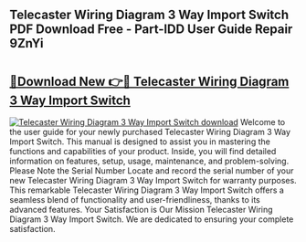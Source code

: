 ## Telecaster Wiring Diagram 3 Way Import Switch PDF Download Free - Part-lDD User Guide Repair 9ZnYi

# <h2><a href="http://dfoxi0.blite.top/?on=Telecaster+Wiring+Diagram+3+Way+Import+Switch">🔗Download New 👉🔴 Telecaster Wiring Diagram 3 Way Import Switch</a></h2>

[![Telecaster Wiring Diagram 3 Way Import Switch download](https://i.imgur.com/lujVjoI.png)](http://dfoxi0.blite.top/?on=Telecaster+Wiring+Diagram+3+Way+Import+Switch)
Welcome to the user guide for your newly purchased Telecaster Wiring Diagram 3 Way Import Switch. This manual is designed to assist you in mastering the functions and capabilities of your product. Inside, you will find detailed information on features, setup, usage, maintenance, and problem-solving. Please Note the Serial Number Locate and record the serial number of your new Telecaster Wiring Diagram 3 Way Import Switch for warranty purposes. This remarkable Telecaster Wiring Diagram 3 Way Import Switch offers a seamless blend of functionality and user-friendliness, thanks to its advanced features. Your Satisfaction is Our Mission Telecaster Wiring Diagram 3 Way Import Switch. We are dedicated to ensuring your complete satisfaction.
